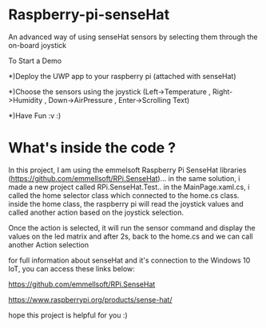 # Raspberry-pi-senseHat
An advanced way of using senseHat sensors by selecting them through the on-board joystick

To Start a Demo

*)Deploy the UWP app to your raspberry pi (attached with senseHat)

*)Choose the sensors using the joystick (Left->Temperature , Right->Humidity , Down->AirPressure , Enter->Scrolling Text)

*)Have Fun :v :)



# What's inside the code ?
In this project, I am using the emmelsoft Raspberry Pi SenseHat libraries (https://github.com/emmellsoft/RPi.SenseHat)...
in the same solution, i made a new project called RPi.SenseHat.Test..
in the MainPage.xaml.cs, i called the home selector class which connected to the home.cs class. inside the home class, the raspberry pi will read the joystick values and called another action based on the joystick selection.

Once the action is selected, it will run the sensor command and display the values on the led matrix and after 2s, back to the home.cs and we can call another Action selection

for full information about senseHat and it's connection to the Windows 10 IoT, you can access these links below:

https://github.com/emmellsoft/RPi.SenseHat

https://www.raspberrypi.org/products/sense-hat/

hope this project is helpful for you :)
